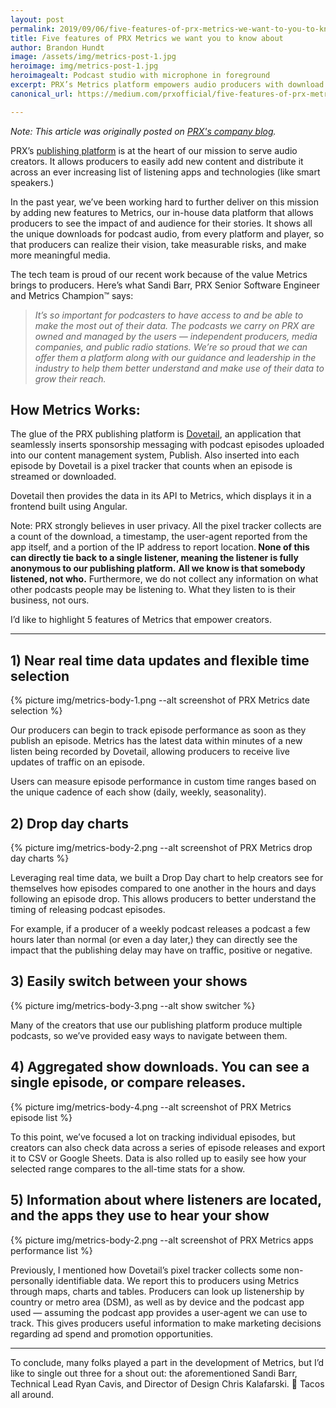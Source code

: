 ```yaml
---
layout: post
permalink: 2019/09/06/five-features-of-prx-metrics-we-want-to-you-to-know-about
title: Five features of PRX Metrics we want you to know about
author: Brandon Hundt
image: /assets/img/metrics-post-1.jpg
heroimage: img/metrics-post-1.jpg
heroimagealt: Podcast studio with microphone in foreground
excerpt: PRX’s Metrics platform empowers audio producers with download and audience data
canonical_url: https://medium.com/prxofficial/five-features-of-prx-metrics-we-want-to-you-to-know-about-f3aceb15b47b

---
```


<em>Note: This article was originally posted on <a href="https://medium.com/prxofficial/five-features-of-prx-metrics-we-want-to-you-to-know-about-f3aceb15b47b">PRX's company blog</a>.</em>

PRX’s <a href="https://www.prx.org/services/publishing-platform">publishing platform</a> is at the heart of our mission to serve audio creators. It allows producers to easily add new content and distribute it across an ever increasing list of listening apps and technologies (like smart speakers.)

In the past year, we’ve been working hard to further deliver on this mission by adding new features to Metrics, our in-house data platform that allows producers to see the impact of and audience for their stories. It shows all the unique downloads for podcast audio, from every platform and player, so that producers can realize their vision, take measurable risks, and make more meaningful media.

The tech team is proud of our recent work because of the value Metrics brings to producers. Here’s what Sandi Barr, PRX Senior Software Engineer and Metrics Champion™ says:

<blockquote>
  <em>It’s so important for podcasters to have access to and be able to make the most out of their data. The podcasts we carry on PRX are owned and managed by the users — independent producers, media companies, and public radio stations. We’re so proud that we can offer them a platform along with our guidance and leadership in the industry to help them better understand and make use of their data to grow their reach.</em>
</blockquote>

## How Metrics Works:

The glue of the PRX publishing platform is <a rel="noopener" href="/prxofficial/on-dovetail-618153c4d67e">Dovetail</a>, an application that seamlessly inserts sponsorship messaging with podcast episodes uploaded into our content management system, Publish. Also inserted into each episode by Dovetail is a pixel tracker that counts when an episode is streamed or downloaded.

Dovetail then provides the data in its API to Metrics, which displays it in a frontend built using Angular.

Note: PRX strongly believes in user privacy.<strong> </strong>All the pixel tracker collects are a count of the download, a timestamp, the user-agent reported from the app itself, and a portion of the IP address to report location.<strong> None of this can directly tie back to a single listener, meaning the listener is fully anonymous to our publishing platform.</strong> <strong>All we know is that somebody listened, not who.</strong> Furthermore, we do not collect any information on what other podcasts people may be listening to. What they listen to is their business, not ours.

I’d like to highlight 5 features of Metrics that empower creators.

<hr>

## 1) Near real time data updates and flexible time selection

{% picture img/metrics-body-1.png --alt screenshot of PRX Metrics date selection %}

Our producers can begin to track episode performance as soon as they publish an episode. Metrics has the latest data within minutes of a new listen being recorded by Dovetail, allowing producers to receive live updates of traffic on an episode.

Users can measure episode performance in custom time ranges based on the unique cadence of each show (daily, weekly, seasonality).

## 2) Drop day charts

{% picture img/metrics-body-2.png --alt screenshot of PRX Metrics drop day charts %}

Leveraging real time data, we built a Drop Day chart to help creators see for themselves how episodes compared to one another in the hours and days following an episode drop. This allows producers to better understand the timing of releasing podcast episodes.

For example, if a producer of a weekly podcast releases a podcast a few hours later than normal (or even a day later,) they can directly see the impact that the publishing delay may have on traffic, positive or negative.

## 3) Easily switch between your shows

{% picture img/metrics-body-3.png --alt show switcher %}

Many of the creators that use our publishing platform produce multiple podcasts, so we’ve provided easy ways to navigate between them.

## 4) Aggregated show downloads. You can see a single episode, or compare releases.

{% picture img/metrics-body-4.png --alt screenshot of PRX Metrics episode list %}

To this point, we’ve focused a lot on tracking individual episodes, but creators can also check data across a series of episode releases and export it to CSV or Google Sheets. Data is also rolled up to easily see how your selected range compares to the all-time stats for a show.

## 5) Information about where listeners are located, and the apps they use to hear your show

{% picture img/metrics-body-2.png --alt screenshot of PRX Metrics apps performance list %}

Previously, I mentioned how Dovetail’s pixel tracker collects some non-personally identifiable data. We report this to producers using Metrics through maps, charts and tables. Producers can look up listenership by country or metro area (DSM), as well as by device and the podcast app used — assuming the podcast app provides a user-agent we can use to track. This gives producers useful information to make marketing decisions regarding ad spend and promotion opportunities.

<hr>

To conclude, many folks played a part in the development of Metrics, but I’d like to single out three for a shout out: the aforementioned Sandi Barr, Technical Lead Ryan Cavis, and Director of Design Chris Kalafarski. 🌮 Tacos all around.
